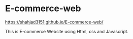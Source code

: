 # E-commerce-web

https://shahjad3151.github.io/E-commerce-web/

This is E-commerce Website using Html, css and Javascript.
